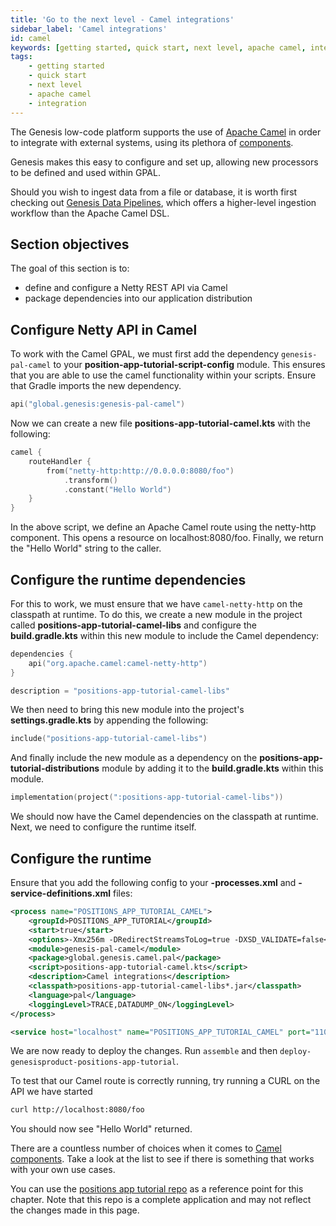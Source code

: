 ```yaml
---
title: 'Go to the next level - Camel integrations'
sidebar_label: 'Camel integrations'
id: camel
keywords: [getting started, quick start, next level, apache camel, integration]
tags:
    - getting started
    - quick start
    - next level
    - apache camel
    - integration
---
```


The Genesis low-code platform supports the use of [Apache Camel](https://camel.apache.org/) in order to integrate with external systems, using its plethora of [components](https://camel.apache.org/components/3.16.x/index.html).

Genesis makes this easy to configure and set up, allowing new processors to be defined and used within GPAL.

Should you wish to ingest data from a file or database, it is worth first checking out [Genesis Data Pipelines](../../../server/integration/data-pipeline/introduction/), which offers a higher-level ingestion workflow than the Apache Camel DSL.

## Section objectives
The goal of this section is to:
- define and configure a Netty REST API via Camel
- package dependencies into our application distribution

## Configure Netty API in Camel

To work with the Camel GPAL, we must first add the dependency `genesis-pal-camel` to your **position-app-tutorial-script-config** module. This ensures that you are able to use the camel functionality within your scripts. Ensure that Gradle imports the new dependency.

```kotlin
api("global.genesis:genesis-pal-camel")
```

Now we can create a new file **positions-app-tutorial-camel.kts** with the following:

```kotlin
camel {
    routeHandler {
        from("netty-http:http://0.0.0.0:8080/foo")
            .transform()
            .constant("Hello World")
    }
}
```

In the above script, we define an Apache Camel route using the netty-http component. This opens a resource on localhost:8080/foo. Finally, we return the "Hello World" string to the caller.

## Configure the runtime dependencies

For this to work, we must ensure that we have `camel-netty-http` on the classpath at runtime. To do this, we create a new module in the project called **positions-app-tutorial-camel-libs** and configure the **build.gradle.kts** within this new module to include the Camel dependency:

```kotlin
dependencies {
    api("org.apache.camel:camel-netty-http")
}

description = "positions-app-tutorial-camel-libs"
```

We then need to bring this new module into the project's **settings.gradle.kts** by appending the following:

```kotlin
include("positions-app-tutorial-camel-libs")
```

And finally include the new module as a dependency on the **positions-app-tutorial-distributions** module by adding it to the **build.gradle.kts** within this module.

```kotlin
implementation(project(":positions-app-tutorial-camel-libs"))
```

We should now have the Camel dependencies on the classpath at runtime. Next, we need to configure the runtime itself.

## Configure the runtime

Ensure that you add the following config to your **-processes.xml** and **-service-definitions.xml** files:

```xml
<process name="POSITIONS_APP_TUTORIAL_CAMEL">
    <groupId>POSITIONS_APP_TUTORIAL</groupId>
    <start>true</start>
    <options>-Xmx256m -DRedirectStreamsToLog=true -DXSD_VALIDATE=false</options>
    <module>genesis-pal-camel</module>
    <package>global.genesis.camel.pal</package>
    <script>positions-app-tutorial-camel.kts</script>
    <description>Camel integrations</description>
    <classpath>positions-app-tutorial-camel-libs*.jar</classpath>
    <language>pal</language>
    <loggingLevel>TRACE,DATADUMP_ON</loggingLevel>
</process>
```

```xml
<service host="localhost" name="POSITIONS_APP_TUTORIAL_CAMEL" port="11007"/>
```

We are now ready to deploy the changes. Run `assemble` and then `deploy-genesisproduct-positions-app-tutorial`.

To test that our Camel route is correctly running, try running a CURL on the API we have started

```bash
curl http://localhost:8080/foo
```

You should now see "Hello World" returned.

There are a countless number of choices when it comes to [Camel components](https://camel.apache.org/components/3.16.x/index.html). Take a look at the list to see if there is something that works with your own use cases.


You can use the [positions app tutorial repo](https://github.com/genesiscommunitysuccess/positions-app-tutorial/tree/Complete_positions_app/server/jvm/positions-app-tutorial-script-config/src/main/resources/scripts) as a reference point for this chapter. Note that this repo is a complete application and may not reflect the changes made in this page.